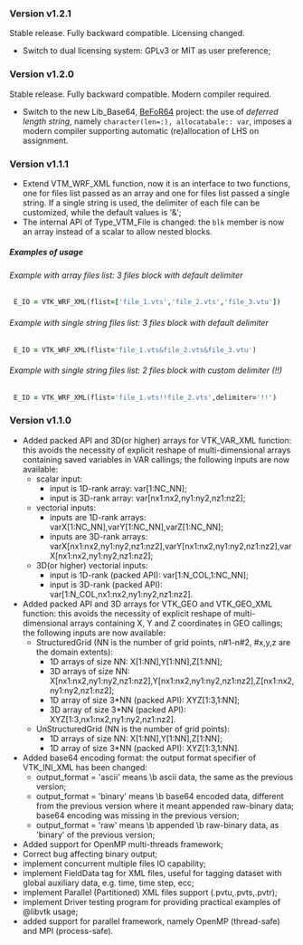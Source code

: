 ### Version v1.2.1
Stable release. Fully backward compatible. Licensing changed.

+ Switch to dual licensing system: GPLv3 or MIT as user preference;

### Version v1.2.0
Stable release. Fully backward compatible. Modern compiler required.

+ Switch to the new Lib_Base64, [BeFoR64](https://github.com/szaghi/BeFoR64) project: the use of *deferred length string*, namely `character(len=:), allocatabale:: var`, imposes a modern compiler supporting automatic (re)allocation of LHS on assignment.

### Version v1.1.1

+ Extend VTM_WRF_XML function, now it is an interface to two functions, one for files list passed as an array and one for files list passed a single string. If a single string is used, the delimiter of each file can be customized, while the default values is '&';
+ The internal API of Type_VTM_File is changed: the `blk` member is now an array instead of a scalar to allow nested blocks.

##### Examples of usage

###### Example with array files list: 3 files block with default delimiter
```fortran
 E_IO = VTK_WRF_XML(flist=['file_1.vts','file_2.vts','file_3.vtu'])
```
###### Example with single string files list: 3 files block with default delimiter
```fortran
 E_IO = VTK_WRF_XML(flist='file_1.vts&file_2.vts&file_3.vtu')
```
###### Example with single string files list: 2 files block with custom delimiter (!!)
```fortran
 E_IO = VTK_WRF_XML(flist='file_1.vts!!file_2.vts',delimiter='!!')
```

### Version v1.1.0

+ Added packed API and 3D(or higher) arrays for VTK_VAR_XML function: this avoids the necessity of explicit reshape of multi-dimensional arrays containing saved variables in VAR callings; the following inputs are now available:
  + scalar input:
    + input is 1D-rank array: var[1:NC_NN];
    + input is 3D-rank array: var[nx1:nx2,ny1:ny2,nz1:nz2];
  + vectorial inputs:
    + inputs are 1D-rank arrays: varX[1:NC_NN],varY[1:NC_NN],varZ[1:NC_NN];
    + inputs are 3D-rank arrays: varX[nx1:nx2,ny1:ny2,nz1:nz2],varY[nx1:nx2,ny1:ny2,nz1:nz2],varX[nx1:nx2,ny1:ny2,nz1:nz2];
  + 3D(or higher) vectorial inputs:
    + input is 1D-rank (packed API): var[1:N_COL,1:NC_NN];
    + input is 3D-rank (packed API): var[1:N_COL,nx1:nx2,ny1:ny2,nz1:nz2].
+ Added packed API and 3D arrays for VTK_GEO and VTK_GEO_XML function: this avoids the necessity of explicit reshape of multi-dimensional arrays containing X, Y and Z coordinates in GEO callings; the following inputs are now available:
  + StructuredGrid (NN is the number of grid points, n\#1-n\#2, \#x,y,z are the domain extents):
    + 1D arrays of size NN: X[1:NN],Y[1:NN],Z[1:NN];
    + 3D arrays of size NN: X[nx1:nx2,ny1:ny2,nz1:nz2],Y[nx1:nx2,ny1:ny2,nz1:nz2],Z[nx1:nx2,ny1:ny2,nz1:nz2];
    + 1D array of size 3*NN (packed API): XYZ[1:3,1:NN];
    + 3D array of size 3*NN (packed API): XYZ[1:3,nx1:nx2,ny1:ny2,nz1:nz2].
  + UnStructuredGrid (NN is the number of grid points):
    + 1D arrays of size NN: X[1:NN],Y[1:NN],Z[1:NN];
    + 1D array of size 3*NN (packed API): XYZ[1:3,1:NN].
+ Added base64 encoding format: the output format specifier of VTK_INI_XML has been changed:
  + output_format = 'ascii' means \b ascii data, the same as the previous version;
  + output_format = 'binary' means \b base64 encoded data, different from the previous version where it meant appended raw-binary data; base64 encoding was missing in the previous version;
  + output_format = 'raw' means \b appended \b raw-binary data, as 'binary' of the previous version;
+ Added support for OpenMP multi-threads framework;
+ Correct bug affecting binary output;
+ implement concurrent multiple files IO capability;
+ implement FieldData tag for XML files, useful for tagging dataset with global auxiliary data, e.g. time, time step, ecc;
+ implement Parallel (Partitioned) XML files support (.pvtu,.pvts,.pvtr);
+ implement Driver testing program for providing practical examples of @libvtk usage;
+ added support for parallel framework, namely OpenMP (thread-safe) and MPI (process-safe).
